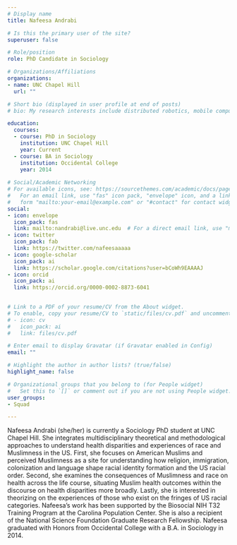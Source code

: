 ```yaml
---
# Display name
title: Nafeesa Andrabi

# Is this the primary user of the site?
superuser: false

# Role/position
role: PhD Candidate in Sociology

# Organizations/Affiliations
organizations:
- name: UNC Chapel Hill
  url: ""

# Short bio (displayed in user profile at end of posts)
# bio: My research interests include distributed robotics, mobile computing and programmable matter.

education:
  courses:
  - course: PhD in Sociology
    institution: UNC Chapel Hill
    year: Current
  - course: BA in Sociology 
    institution: Occidental College
    year: 2014
    
# Social/Academic Networking
# For available icons, see: https://sourcethemes.com/academic/docs/page-builder/#icons
#   For an email link, use "fas" icon pack, "envelope" icon, and a link in the
#   form "mailto:your-email@example.com" or "#contact" for contact widget.
social:
- icon: envelope
  icon_pack: fas
  link: mailto:nandrabi@live.unc.edu  # For a direct email link, use "mailto:test@example.org".
- icon: twitter
  icon_pack: fab
  link: https://twitter.com/nafeesaaaaa
- icon: google-scholar
  icon_pack: ai
  link: https://scholar.google.com/citations?user=bCoWh9EAAAAJ
- icon: orcid
  icon_pack: ai
  link: https://orcid.org/0000-0002-8873-6041

  
# Link to a PDF of your resume/CV from the About widget.
# To enable, copy your resume/CV to `static/files/cv.pdf` and uncomment the lines below.
# - icon: cv
#   icon_pack: ai
#   link: files/cv.pdf

# Enter email to display Gravatar (if Gravatar enabled in Config)
email: ""

# Highlight the author in author lists? (true/false)
highlight_name: false

# Organizational groups that you belong to (for People widget)
#   Set this to `[]` or comment out if you are not using People widget.
user_groups:
- Squad

---
```


Nafeesa Andrabi (she/her) is currently a Sociology PhD student at UNC Chapel Hill. She integrates multidisciplinary theoretical and methodological approaches to understand health disparities and experiences of race and Muslimness in the US. First, she focuses on American Muslims and perceived Muslimness as a site for understanding how religion, immigration, colonization and language shape racial identity formation and the US racial order. Second, she examines the consequences of Muslimness and race on health across the life course, situating Muslim health outcomes within the discourse on health disparities more broadly. Lastly, she is interested in theorizing on the experiences of those who exist on the fringes of US racial categories. Nafeesa’s work has been supported by the Biosocial NIH T32 Training Program at the Carolina Population Center. She is also a recipient of the National Science Foundation Graduate Research Fellowship. Nafeesa graduated with Honors from Occidental College with a B.A. in Sociology in 2014.
